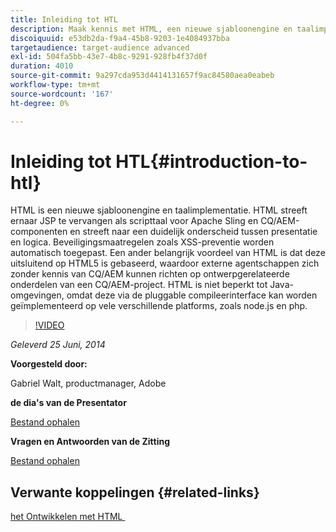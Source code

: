 ```yaml
---
title: Inleiding tot HTL
description: Maak kennis met HTML, een nieuwe sjabloonengine en taalimplementatie. HTML streeft ernaar JSP te vervangen als scripttaal voor Apache Sling en CQ/AEM-componenten en streeft naar een duidelijk onderscheid tussen presentatie en logica.
discoiquuid: e53db2da-f9a4-45b8-9203-1e4084937bba
targetaudience: target-audience advanced
exl-id: 504fa5bb-43e7-4b8c-9291-928fb4f37d0f
duration: 4010
source-git-commit: 9a297cda953d4414131657f9ac84580aea0eabeb
workflow-type: tm+mt
source-wordcount: '167'
ht-degree: 0%

---
```


# Inleiding tot HTL{#introduction-to-htl}

HTML is een nieuwe sjabloonengine en taalimplementatie. HTML streeft ernaar JSP te vervangen als scripttaal voor Apache Sling en CQ/AEM-componenten en streeft naar een duidelijk onderscheid tussen presentatie en logica. Beveiligingsmaatregelen zoals XSS-preventie worden automatisch toegepast. Een ander belangrijk voordeel van HTML is dat deze uitsluitend op HTML5 is gebaseerd, waardoor externe agentschappen zich zonder kennis van CQ/AEM kunnen richten op ontwerpgerelateerde onderdelen van een CQ/AEM-project. HTML is niet beperkt tot Java-omgevingen, omdat deze via de pluggable compileerinterface kan worden geïmplementeerd op vele verschillende platforms, zoals node.js en php.

>[!VIDEO](https://video.tv.adobe.com/v/19504/?quality=9)

*Geleverd 25 Juni, 2014*

**Voorgesteld door:**

Gabriel Walt, productmanager, Adobe

**de dia&#39;s van de Presentator**

[Bestand ophalen](assets/sightly-component-development.pdf)

**Vragen en Antwoorden van de Zitting**

[Bestand ophalen](assets/introduction-to-sightly-q-as.pdf)

## Verwante koppelingen {#related-links}

[&#x200B; het Ontwikkelen met HTML &#x200B;](https://docs.adobe.com/docs/en/htl/overview.html?wcmmode=disabled)

<!--
[Get back to the Overview](https://helpx.adobe.com/nl/experience-manager/kt/eseminars/gems/aem-index.html)
-->
